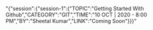 "{\"session\":{\"session-1\":{\"TOPIC\":\"Getting Started With Github\",\"CATEGORY\":\"GIT\",\"TIME\":\"10 OCT | 2020 - 8:00 PM\",\"BY\":\"Sheetal Kumar\",\"LINK\":\"Coming Soon\"}}}"
